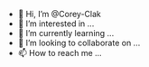 - 👋 Hi, I’m @Corey-Clak
- 👀 I’m interested in ...
- 🌱 I’m currently learning ...
- 💞️ I’m looking to collaborate on ...
- 📫 How to reach me ...

<!---
Corey-Clak/Corey-Clak is a ✨ special ✨ repository because its `README.md` (this file) appears on your GitHub profile.
You can click the Preview link to take a look at your changes.
--->
